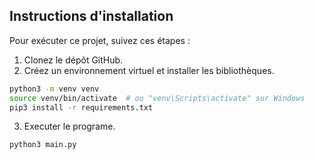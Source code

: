 ## Instructions d'installation

Pour exécuter ce projet, suivez ces étapes :

1. Clonez le dépôt GitHub.
2. Créez un environnement virtuel et installer les bibliothèques.

```bash
python3 -m venv venv
source venv/bin/activate  # ou "venv\Scripts\activate" sur Windows
pip3 install -r requirements.txt
```
3. Executer le programe.

```bash
python3 main.py

